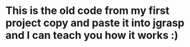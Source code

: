 # This is the old code from my first project copy and paste it into jgrasp and I can teach you how it works :)
